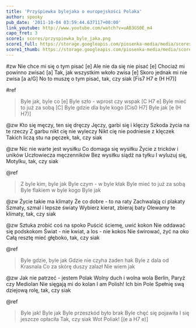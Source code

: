 ```yaml
---
title: 'Przyśpiewka bylejaka o europejskości Polaka'
author: spooky
pub_date: '2011-10-04 03:59:44.637117+00:00'
link_youtube: http://www.youtube.com/watch?v=uAB3GS0E_m4
capo_fret: 3
score1: scores/przyspiewka_byle_jaka.png
score1_full: https://storage.googleapis.com/piosenka-media/media/scores/przyspiewka_byle_jaka.png
score1_thumb: https://storage.googleapis.com/piosenka-media/media/scores/przyspiewka_byle_jaka.png.180x0_q85_upscale.jpg
---
```


#zw
Nie chce mi się o tym pisać [e]
Ale nie da się nie pisać [e]
Chociaż mi powinno zwisać [a]
Tak, jak wszystkim wkoło zwisa [e]
Skoro jednak mi nie zwisa [a a/G]
No to muszę o tym pisać, tak, czy siak [Fis7 H7 e (H H7)]

#ref
>Byle jak, byle co [e]
>Byle szło - wprost czy wspak [C H7 e]
>Byle mieć to już za sobą [C]
>Byle gdzie dla byle kogo [Cis0 H7]
>Byle jak [e (H H7)]

@zw
Kto się męczy, ten się dręczy
Jęczy, garbi się i klęczy
Szkoda życia na te rzeczy
Z garbu nikt cię nie wyleczy
Nikt cię nie podniesie z klęczek
Takich liczą stu na pęczek, tak, czy siak

@zw
Nic nie warte jest wysiłku
Co domaga się wysiłku
Życie z tricków i uników
Uczłowiecza męczenników 
Bez wysiłku siądź na tyłku
I wyluzuj się, Motylku, tak, czy siak

@ref
>Z byle kim, byle jak
>Byle czym - w byle kłak
>Byle mieć to już za sobą 
>Byle flakiem w byle kogo
>Byle jak

@zw
Życie takie ma klimaty
Że co dobre - to na raty
Zachwalają ci plakaty
Szmaty, szmal i lepsze światy
Wybierz kierat, zbieraj baty 
Olewamy te klimaty, tak, czy siak

@zw
Sztuka zrobić coś na spoko
Puścić ściemę, uwić kokon
Nie oddawać się podskokom 
Świat - nie kwiat, a los - nie kokos
Nie świrować, żyć na oko
Całą resztę mieć głęboko, tak, czy siak

@ref
>Byle gdzie, byle jak
>Gdzie nie czyha żaden hak
>Byle z dala od Krasnala
>Co za skórę duszy zalazł
>Nie wiem jak

@zw
Jak nie patrzeć - jestem Polak
Wolny duch i wolna wola
Berlin, Paryż czy Mediolan
Nie sięgają mi do kolan
I am Polish! Ich bin Pole
Spełnię swą dziejową rolę, tak, czy siak

@ref
>Byle jak! Byle jak
>Byle przeszkód było brak
>Byle chęć się pojawiła
>I się jeszcze opłaciła
>Tak, czy siak
>Wot Poliak! [(e a H7 e)]